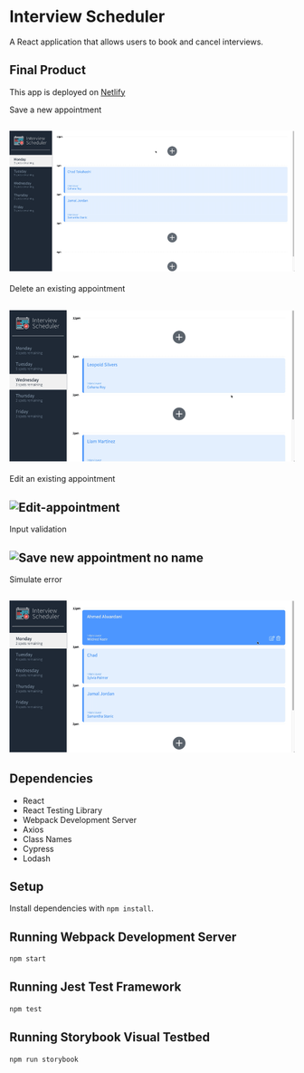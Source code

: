 # Interview Scheduler

A React application that allows users to book and cancel interviews.

## Final Product

This app is deployed on [Netlify](https://interview-scheduler-aa.netlify.app/)

Save a new appointment

## ![Save new appointment](./docs/save-new-appointment.gif)

Delete an existing appointment

## ![Delete appointment](./docs/delete-appointment.gif)

Edit an existing appointment

## ![Edit-appointment](./docs/edit-appointment.gif)

Input validation

## ![Save new appointment no name](./docs/save-new-appointment-no-name.gif)

Simulate error

## ![Simulate cancel error](./docs/simulate-cancel-error.gif)

## Dependencies

- React
- React Testing Library
- Webpack Development Server
- Axios
- Class Names
- Cypress
- Lodash

## Setup

Install dependencies with `npm install`.

## Running Webpack Development Server

```sh
npm start
```

## Running Jest Test Framework

```sh
npm test
```

## Running Storybook Visual Testbed

```sh
npm run storybook
```
